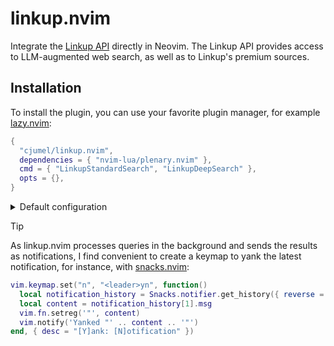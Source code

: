 # linkup.nvim

Integrate the [Linkup API](https://www.linkup.so/) directly in Neovim. The Linkup API provides
access to LLM-augmented web search, as well as to Linkup's premium sources.

## Installation

To install the plugin, you can use your favorite plugin manager, for example
[lazy.nvim](https://github.com/folke/lazy.nvim):

```lua
{
  "cjumel/linkup.nvim",
  dependencies = { "nvim-lua/plenary.nvim" },
  cmd = { "LinkupStandardSearch", "LinkupDeepSearch" },
  opts = {},
}
```

<details>
<summary>Default configuration</summary>

```lua
{
  ---@type string|nil The Linkup API key. If nil, the plugin will try to use the environment
  --- variable LINKUP_API_KEY.
  api_key = nil,
  ---@type string The Linkup API base URL.
  base_url = "https://api.linkup.so/v1",
}
```

</details>

> [!TIP]
>
> As linkup.nvim processes queries in the background and sends the results as notifications, I find
> convenient to create a keymap to yank the latest notification, for instance, with
> [snacks.nvim](https://github.com/folke/snacks.nvim):
>
> ```lua
> vim.keymap.set("n", "<leader>yn", function()
>   local notification_history = Snacks.notifier.get_history({ reverse = true })
>   local content = notification_history[1].msg
>   vim.fn.setreg('"', content)
>   vim.notify('Yanked "' .. content .. '"')
> end, { desc = "[Y]ank: [N]otification" })
> ```
